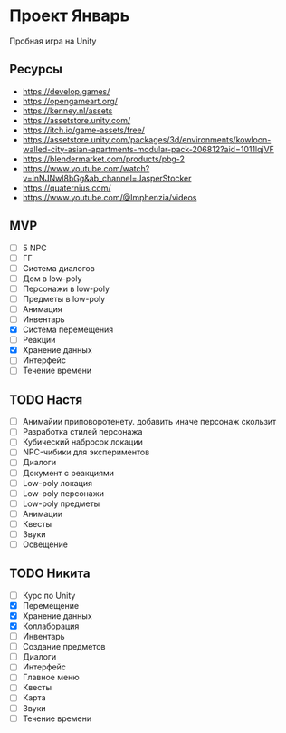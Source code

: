 # Проект Январь

Пробная игра на Unity

## Ресурсы

- https://develop.games/
- https://opengameart.org/
- https://kenney.nl/assets
- https://assetstore.unity.com/
- https://itch.io/game-assets/free/
- https://assetstore.unity.com/packages/3d/environments/kowloon-walled-city-asian-apartments-modular-pack-206812?aid=1011lqjVF
- https://blendermarket.com/products/pbg-2
- https://www.youtube.com/watch?v=inNJNwl8bGg&ab_channel=JasperStocker
- https://quaternius.com/
- https://www.youtube.com/@Imphenzia/videos

## MVP

- [ ] 5 NPC
- [ ] ГГ
- [ ] Система диалогов
- [ ] Дом в low-poly
- [ ] Персонажи в low-poly
- [ ] Предметы в low-poly
- [ ] Анимация
- [ ] Инвентарь
- [x] Система перемещения
- [ ] Реакции
- [x] Хранение данных
- [ ] Интерфейс
- [ ] Течение времени

## TODO Настя

- [ ] Анимайии приповоротенету. добавить иначе персонаж скользит
- [ ] Разработка стилей персонажа
- [ ] Кубический набросок локации
- [ ] NPC-чибики для экспериментов
- [ ] Диалоги
- [ ] Документ с реакциями
- [ ] Low-poly локация
- [ ] Low-poly персонажи
- [ ] Low-poly предметы
- [ ] Анимации
- [ ] Квесты
- [ ] Звуки
- [ ] Освещение

## TODO Никита

- [ ] Курс по Unity
- [x] Перемещение
- [x] Хранение данных
- [x] Коллаборация
- [ ] Инвентарь
- [ ] Создание предметов
- [ ] Диалоги
- [ ] Интерфейс
- [ ] Главное меню
- [ ] Квесты
- [ ] Карта
- [ ] Звуки
- [ ] Течение времени

